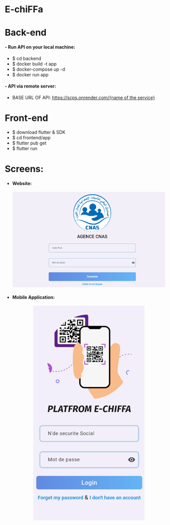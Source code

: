 <!DOCTYPE html>
<html>
<head>

</head>
<body>


# E-chiFFa

<h1>Back-end</h1>
</b>
<h4>- Run API on your local machine:</h4>
<ul>
    <li>$ cd backend</li>
    <li>$ docker build -t app</li>
    <li>$ docker-compose up -d</li>
    <li>$ docker run app</li>
</ul>

<h4>- API via remote server:</h4>
<ul>
    <li>BASE URL OF API: <a href="https://scps.onrender.com" target="_blank">https://scps.onrender.com/{name of the service}</a></li>
</ul>

<h1>Front-end</h1>
<ul>
    <li>$ download flutter & SDK</li>
    <li>$ cd frontend/app</li>
    <li>$ flutter pub get</li>
    <li>$ flutter run</li>
</ul>


</b>
<h1>Screens:</h1>
<ul>
    <li>
        <h4>Website:</h4>
        <p align="center">
            <img src="web.png" width="700" alt="Web Application Preview">
        </p>
    </li>
    <li>
        <h4>Mobile Application:</h4>
        <p align="center">
            <img src="mobile.jpg" width="350" alt="Mobile Application Preview">
        </p>
    </li>
</ul>

</body>
</html>

